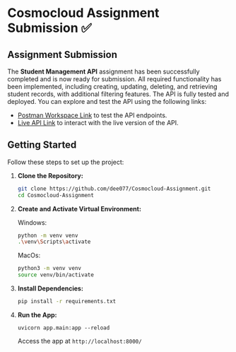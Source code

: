 # Cosmocloud Assignment Submission ✅

## Assignment Submission

The **Student Management API** assignment has been successfully completed and is now ready for submission. All required functionality has been implemented, including creating, updating, deleting, and retrieving student records, with additional filtering features. The API is fully tested and deployed. You can explore and test the API using the following links:

- [Postman Workspace Link](https://www.postman.com/flight-physicist-9054540/workspace/cosmocloud-assignment/collection/27758306-f45d427e-54c1-4712-8556-fee3ad2b214d?action=share&creator=27758306) to test the API endpoints.
- [Live API Link](https://cosmocloud-assignment-beta.vercel.app/) to interact with the live version of the API.

## Getting Started

Follow these steps to set up the project:

1. **Clone the Repository:**

   ```bash
   git clone https://github.com/dee077/Cosmocloud-Assignment.git
   cd Cosmocloud-Assignment
   ```

2. **Create and Activate Virtual Environment:**

    Windows:
    ```bash
    python -m venv venv
    .\venv\Scripts\activate
    ```

    MacOs:  
    ```bash
    python3 -m venv venv
    source venv/bin/activate  
    ```

3. **Install Dependencies:**
    
    ```bash
    pip install -r requirements.txt
    ```

4. **Run the App:**

    ```
    uvicorn app.main:app --reload
    ```
    Access the app at `http://localhost:8000/`
